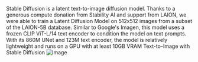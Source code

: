 Stable Diffusion is a latent text-to-image diffusion model. Thanks to a generous compute donation from Stability AI and support from LAION, we were able to train a Latent Diffusion Model on 512x512 images from a subset of the LAION-5B database. Similar to Google's Imagen, this model uses a frozen CLIP ViT-L/14 text encoder to condition the model on text prompts. With its 860M UNet and 123M text encoder, the model is relatively lightweight and runs on a GPU with at least 10GB VRAM
Text-to-Image with Stable Diffusion
![image](https://user-images.githubusercontent.com/106483459/209474631-3ae678c0-b6a4-4f46-b08d-069a2661fc3d.png)
